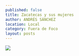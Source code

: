 ```yaml
---
published: false
title: Zacatecas y sus mujeres
author: ANDRÉS SÁNCHEZ
location: Local
category: Fuera de Foco
layout: posts
---
```


![](http://i.imgur.com/N083q2Im.jpg)
